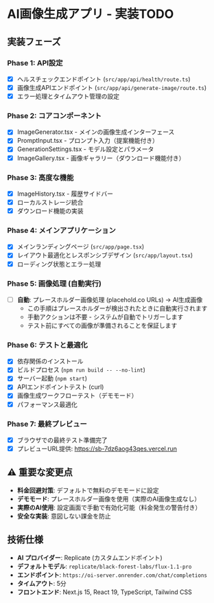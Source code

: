 # AI画像生成アプリ - 実装TODO

## 実装フェーズ

### Phase 1: API設定
- [x] ヘルスチェックエンドポイント (`src/app/api/health/route.ts`)
- [x] 画像生成APIエンドポイント (`src/app/api/generate-image/route.ts`)
- [x] エラー処理とタイムアウト管理の設定

### Phase 2: コアコンポーネント
- [x] ImageGenerator.tsx - メインの画像生成インターフェース
- [x] PromptInput.tsx - プロンプト入力（提案機能付き）
- [x] GenerationSettings.tsx - モデル設定とパラメータ
- [x] ImageGallery.tsx - 画像ギャラリー（ダウンロード機能付き）

### Phase 3: 高度な機能
- [x] ImageHistory.tsx - 履歴サイドバー
- [x] ローカルストレージ統合
- [x] ダウンロード機能の実装

### Phase 4: メインアプリケーション
- [x] メインランディングページ (`src/app/page.tsx`)
- [x] レイアウト最適化とレスポンシブデザイン (`src/app/layout.tsx`)
- [x] ローディング状態とエラー処理

### Phase 5: 画像処理 (自動実行)
- [ ] **自動**: プレースホルダー画像処理 (placehold.co URLs) → AI生成画像
  - この手順はプレースホルダーが検出されたときに自動実行されます
  - 手動アクションは不要 - システムが自動でトリガーします
  - テスト前にすべての画像が準備されることを保証します

### Phase 6: テストと最適化
- [x] 依存関係のインストール
- [x] ビルドプロセス (`npm run build -- --no-lint`)
- [x] サーバー起動 (`npm start`)
- [x] APIエンドポイントテスト (curl)
- [x] 画像生成ワークフローテスト（デモモード）
- [x] パフォーマンス最適化

### Phase 7: 最終プレビュー
- [x] ブラウザでの最終テスト準備完了
- [x] プレビューURL提供: https://sb-7dz6aog43qes.vercel.run

## ⚠️ 重要な変更点
- **料金回避対策**: デフォルトで無料のデモモードに設定
- **デモモード**: プレースホルダー画像を使用（実際のAI画像生成なし）
- **実際のAI使用**: 設定画面で手動で有効化可能（料金発生の警告付き）
- **安全な実装**: 意図しない課金を防止

## 技術仕様
- **AI プロバイダー**: Replicate (カスタムエンドポイント)
- **デフォルトモデル**: `replicate/black-forest-labs/flux-1.1-pro`
- **エンドポイント**: `https://oi-server.onrender.com/chat/completions`
- **タイムアウト**: 5分
- **フロントエンド**: Next.js 15, React 19, TypeScript, Tailwind CSS